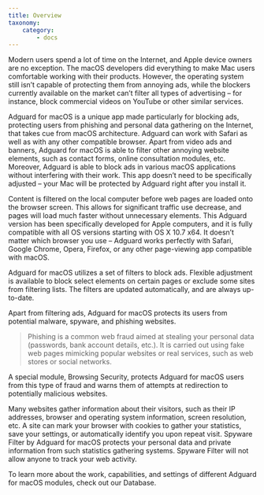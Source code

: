 ```yaml
---
title: Overview
taxonomy:
    category:
        - docs
---
```


Modern users spend a lot of time on the Internet, and Apple device owners are no exception. The macOS developers did everything to make Mac users comfortable working with their products. However, the operating system still isn’t capable of protecting them from annoying ads, while the blockers currently available on the market can’t filter all types of advertising – for instance, block commercial videos on YouTube or other similar services.

Adguard for macOS is a unique app made particularly for blocking ads, protecting users from phishing and personal data gathering on the Internet, that takes cue from macOS architecture. Adguard can work with Safari as well as with any other compatible browser. Apart from video ads and banners, Adguard for macOS is able to filter other annoying website elements, such as contact forms, online consultation modules, etc. Moreover, Adguard is able to block ads in various macOS applications without interfering with their work. This app doesn’t need to be specifically adjusted – your Mac will be protected by Adguard right after you install it.

Content is filtered on the local computer before web pages are loaded onto the browser screen. This allows for significant traffic use decrease, and pages will load much faster without unnecessary elements. This Adguard version has been specifically developed for Apple computers, and it is fully compatible with all OS versions starting with OS X 10.7 x64. It doesn’t matter which browser you use – Adguard works perfectly with Safari, Google Chrome, Opera, Firefox, or any other page-viewing app compatible with macOS.

Adguard for macOS utilizes a set of filters to block ads. Flexible adjustment is available to block select elements on certain pages or exclude some sites from filtering lists. The filters are updated automatically, and are always up-to-date.

Apart from filtering ads, Adguard for macOS protects its users from potential malware, spyware, and phishing websites.

>Phishing is a common web fraud aimed at stealing your personal data (passwords, bank account details, etc.). It is carried out using fake web pages mimicking popular websites or real services, such as web stores or social networks.

A special module, Browsing Security, protects Adguard for macOS users from this type of fraud and warns them of attempts at redirection to potentially malicious websites.

Many websites gather information about their visitors, such as their IP addresses, browser and operating system information, screen resolution, etc. A site can mark your browser with cookies to gather your statistics, save your settings, or automatically identify you upon repeat visit. Spyware Filter by Adguard for macOS protects your personal data and private information from such statistics gathering systems. Spyware Filter will not allow anyone to track your web activity.

To learn more about the work, capabilities, and settings of different Adguard for macOS modules, check out our Database.